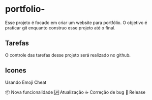 # portfolio-
Esse projeto é focado em criar um website para portfólio.
O objetivo é praticar git enquanto construo esse projeto até o final. 
## Tarefas 
O controle das tarefas desse projeto será realizado no github.

## Icones

Usando Emoji Cheat 

:package: Nova funcionalidade
:up: Atualização
:coffee: Correção de bug
:checkered_flag: Release 
